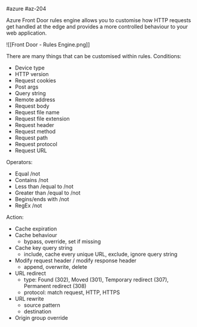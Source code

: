 #azure #az-204 

Azure Front Door rules engine allows you to customise how HTTP requests get handled at the edge and provides a more controlled behaviour to your web application.

![[Front Door - Rules Engine.png]]

There are many things that can be customised within rules.
Conditions:
- Device type
- HTTP version
- Request cookies
- Post args
- Query string
- Remote address
- Request body
- Request file name
- Request file extension
- Request header
- Request method
- Request path
- Request protocol
- Request URL

Operators:
- Equal /not
- Contains /not
- Less than /equal to /not
- Greater than /equal to /not
- Begins/ends with /not
- RegEx /not

Action:
- Cache expiration
- Cache behaviour
	- bypass, override, set if missing
- Cache key query string
	- include, cache every unique URL, exclude, ignore query string
- Modify request header / modify response header
	- append, overwrite, delete
- URL redirect
	- type: Found (302), Moved (301), Temporary redirect (307), Permanent redirect (308)
	- protocol: match request, HTTP, HTTPS
- URL rewrite
	- source pattern
	- destination
- Origin group override